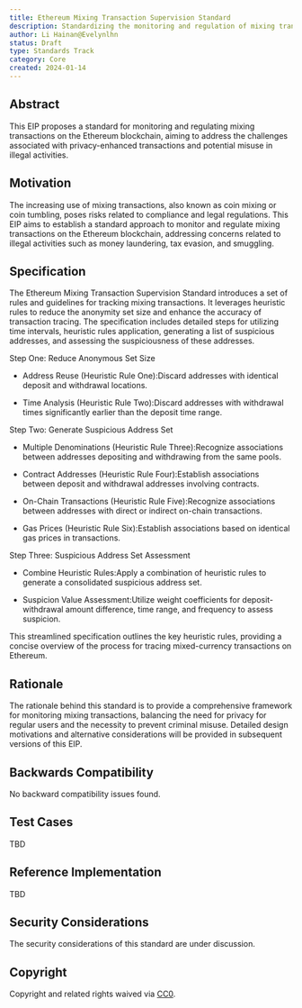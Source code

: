 ```yaml
---
title: Ethereum Mixing Transaction Supervision Standard
description: Standardizing the monitoring and regulation of mixing transactions on the Ethereum blockchain.
author: Li Hainan@Evelynlhn
status: Draft
type: Standards Track
category: Core
created: 2024-01-14
---
```


## Abstract

This EIP proposes a standard for monitoring and regulating mixing transactions on the Ethereum blockchain, aiming to address the challenges associated with privacy-enhanced transactions and potential misuse in illegal activities.

## Motivation

The increasing use of mixing transactions, also known as coin mixing or coin tumbling, poses risks related to compliance and legal regulations. This EIP aims to establish a standard approach to monitor and regulate mixing transactions on the Ethereum blockchain, addressing concerns related to illegal activities such as money laundering, tax evasion, and smuggling.

## Specification

The Ethereum Mixing Transaction Supervision Standard introduces a set of rules and guidelines for tracking mixing transactions. It leverages heuristic rules to reduce the anonymity set size and enhance the accuracy of transaction tracing. The specification includes detailed steps for utilizing time intervals, heuristic rules application, generating a list of suspicious addresses, and assessing the suspiciousness of these addresses.

Step One: Reduce Anonymous Set Size

- Address Reuse (Heuristic Rule One):Discard addresses with identical deposit and withdrawal locations.

- Time Analysis (Heuristic Rule Two):Discard addresses with withdrawal times significantly earlier than the deposit time range.

Step Two: Generate Suspicious Address Set

- Multiple Denominations (Heuristic Rule Three):Recognize associations between addresses depositing and withdrawing from the same pools.

- Contract Addresses (Heuristic Rule Four):Establish associations between deposit and withdrawal addresses involving contracts.

- On-Chain Transactions (Heuristic Rule Five):Recognize associations between addresses with direct or indirect on-chain transactions.

- Gas Prices (Heuristic Rule Six):Establish associations based on identical gas prices in transactions.

Step Three: Suspicious Address Set Assessment

- Combine Heuristic Rules:Apply a combination of heuristic rules to generate a consolidated suspicious address set.

- Suspicion Value Assessment:Utilize weight coefficients for deposit-withdrawal amount difference, time range, and frequency to assess suspicion.

This streamlined specification outlines the key heuristic rules, providing a concise overview of the process for tracing mixed-currency transactions on Ethereum.

## Rationale

The rationale behind this standard is to provide a comprehensive framework for monitoring mixing transactions, balancing the need for privacy for regular users and the necessity to prevent criminal misuse. Detailed design motivations and alternative considerations will be provided in subsequent versions of this EIP.

## Backwards Compatibility

No backward compatibility issues found.

## Test Cases

TBD

## Reference Implementation

TBD

## Security Considerations

The security considerations of this standard are under discussion.

## Copyright

Copyright and related rights waived via [CC0](../LICENSE.md).
